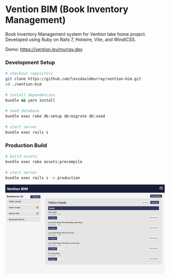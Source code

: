 # Vention BIM (Book Inventory Management)

Book Inventory Management system for Vention take home project. Developed using Ruby on Rails 7, Hotwire, Vite, and WindiCSS.

Demo: <a href="https://vention.levimurray.dev">https://vention.levimurray.dev</a>

### Development Setup
```bash
# checkout repository
git clone https://github.com/levidavidmurray/vention-bim.git
cd ./vention-bim

# install dependencies
bundle && yarn install

# seed database
bundle exec rake db:setup db:migrate db:seed

# start server
bundle exec rails s
```

### Production Build
```bash
# build assets
bundle exec rake assets:precompile

# start server
bundle exec rails s -e production
```

<p align="center">
  <img src="vention-bim-screen.png">
</p>
